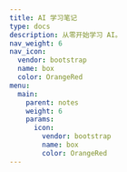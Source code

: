```yaml
---
title: AI 学习笔记
type: docs
description: 从零开始学习 AI。
nav_weight: 6
nav_icon:
  vendor: bootstrap
  name: box
  color: OrangeRed
menu:
  main:
    parent: notes
    weight: 6
    params:
      icon:
        vendor: bootstrap
        name: box
        color: OrangeRed
---
```

